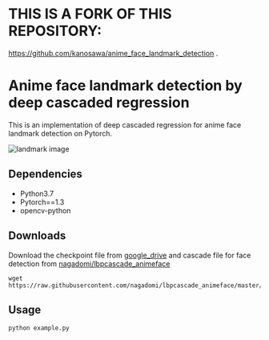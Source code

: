 # THIS IS A FORK OF THIS REPOSITORY:

https://github.com/kanosawa/anime_face_landmark_detection
.
# Anime face landmark detection by deep cascaded regression
This is an implementation of deep cascaded regression for anime face landmark detection on Pytorch.

![landmark image](image/readme.bmp)

## Dependencies
- Python3.7
- Pytorch==1.3
- opencv-python

## Downloads
Download the checkpoint file from [google_drive](https://drive.google.com/open?id=1NckKw7elDjQTllRxttO87WY7cnQwdMqz) and cascade file for face detection from [nagadomi/lbpcascade_animeface](https://github.com/nagadomi/lbpcascade_animeface)

```
wget https://raw.githubusercontent.com/nagadomi/lbpcascade_animeface/master/lbpcascade_animeface.xml
```

## Usage

```
python example.py
```